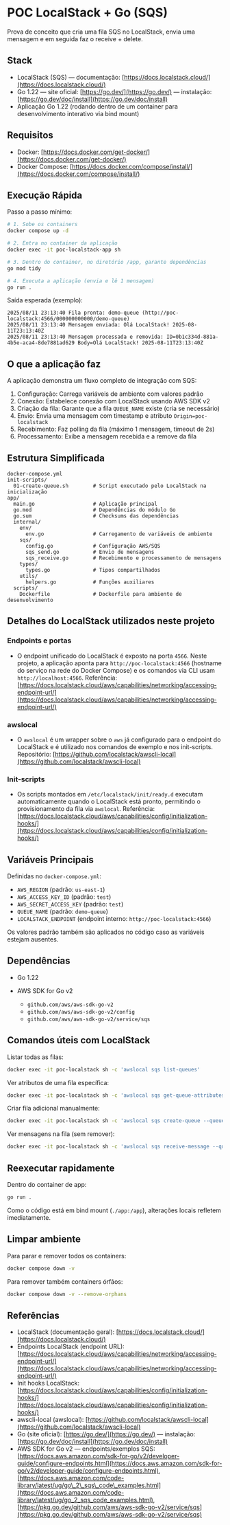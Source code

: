 # POC LocalStack + Go (SQS)

Prova de conceito que cria uma fila SQS no LocalStack, envia uma mensagem e em seguida faz o receive + delete.

## Stack

* LocalStack (SQS) — documentação: [https://docs.localstack.cloud/](https://docs.localstack.cloud/)
* Go 1.22 — site oficial: [https://go.dev/](https://go.dev/) — instalação: [https://go.dev/doc/install](https://go.dev/doc/install)
* Aplicação Go 1.22 (rodando dentro de um container para desenvolvimento interativo via bind mount)

## Requisitos

* Docker: [https://docs.docker.com/get-docker/](https://docs.docker.com/get-docker/)
* Docker Compose: [https://docs.docker.com/compose/install/](https://docs.docker.com/compose/install/)

## Execução Rápida

Passo a passo mínimo:

```bash
# 1. Sobe os containers
docker compose up -d

# 2. Entra no container da aplicação
docker exec -it poc-localstack-app sh

# 3. Dentro do container, no diretório /app, garante dependências
go mod tidy

# 4. Executa a aplicação (envia e lê 1 mensagem)
go run .
```

Saída esperada (exemplo):

```text
2025/08/11 23:13:40 Fila pronta: demo-queue (http://poc-localstack:4566/000000000000/demo-queue)
2025/08/11 23:13:40 Mensagem enviada: Olá LocalStack! 2025-08-11T23:13:40Z
2025/08/11 23:13:40 Mensagem processada e removida: ID=0b1c334d-881a-4b5e-aca4-8de7881ad629 Body=Olá LocalStack! 2025-08-11T23:13:40Z
```

## O que a aplicação faz

A aplicação demonstra um fluxo completo de integração com SQS:

1. Configuração: Carrega variáveis de ambiente com valores padrão
2. Conexão: Estabelece conexão com LocalStack usando AWS SDK v2
3. Criação da fila: Garante que a fila `QUEUE_NAME` existe (cria se necessário)
4. Envio: Envia uma mensagem com timestamp e atributo `Origin=poc-localstack`
5. Recebimento: Faz polling da fila (máximo 1 mensagem, timeout de 2s)
6. Processamento: Exibe a mensagem recebida e a remove da fila


## Estrutura Simplificada

```text
docker-compose.yml
init-scripts/
  01-create-queue.sh        # Script executado pelo LocalStack na inicialização
app/
  main.go                   # Aplicação principal
  go.mod                    # Dependências do módulo Go
  go.sum                    # Checksums das dependências
  internal/
    env/
      env.go                # Carregamento de variáveis de ambiente
    sqs/
      config.go             # Configuração AWS/SQS
      sqs_send.go           # Envio de mensagens
      sqs_receive.go        # Recebimento e processamento de mensagens
    types/
      types.go              # Tipos compartilhados
    utils/
      helpers.go            # Funções auxiliares
  scripts/
    Dockerfile              # Dockerfile para ambiente de desenvolvimento
```

## Detalhes do LocalStack utilizados neste projeto

### Endpoints e portas

* O endpoint unificado do LocalStack é exposto na porta `4566`.
  Neste projeto, a aplicação aponta para `http://poc-localstack:4566` (hostname do serviço na rede do Docker Compose) e os comandos via CLI usam `http://localhost:4566`.
  Referência: [https://docs.localstack.cloud/aws/capabilities/networking/accessing-endpoint-url/](https://docs.localstack.cloud/aws/capabilities/networking/accessing-endpoint-url/)

### awslocal

* O `awslocal` é um wrapper sobre o `aws` já configurado para o endpoint do LocalStack e é utilizado nos comandos de exemplo e nos init-scripts.
  Repositório: [https://github.com/localstack/awscli-local](https://github.com/localstack/awscli-local)

### Init-scripts

* Os scripts montados em `/etc/localstack/init/ready.d` executam automaticamente quando o LocalStack está pronto, permitindo o provisionamento da fila via `awslocal`.
  Referência: [https://docs.localstack.cloud/aws/capabilities/config/initialization-hooks/](https://docs.localstack.cloud/aws/capabilities/config/initialization-hooks/)

## Variáveis Principais

Definidas no `docker-compose.yml`:

* `AWS_REGION` (padrão: `us-east-1`)
* `AWS_ACCESS_KEY_ID` (padrão: `test`)
* `AWS_SECRET_ACCESS_KEY` (padrão: `test`)
* `QUEUE_NAME` (padrão: `demo-queue`)
* `LOCALSTACK_ENDPOINT` (endpoint interno: `http://poc-localstack:4566`)

Os valores padrão também são aplicados no código caso as variáveis estejam ausentes.

## Dependências

* Go 1.22
* AWS SDK for Go v2

  * `github.com/aws/aws-sdk-go-v2`
  * `github.com/aws/aws-sdk-go-v2/config`
  * `github.com/aws/aws-sdk-go-v2/service/sqs`

## Comandos úteis com LocalStack

Listar todas as filas:

```bash
docker exec -it poc-localstack sh -c 'awslocal sqs list-queues'
```

Ver atributos de uma fila específica:

```bash
docker exec -it poc-localstack sh -c 'awslocal sqs get-queue-attributes --queue-url http://localhost:4566/000000000000/demo-queue --attribute-names All'
```

Criar fila adicional manualmente:

```bash
docker exec -it poc-localstack sh -c 'awslocal sqs create-queue --queue-name outra-fila'
```

Ver mensagens na fila (sem remover):

```bash
docker exec -it poc-localstack sh -c 'awslocal sqs receive-message --queue-url http://localhost:4566/000000000000/demo-queue'
```

## Reexecutar rapidamente

Dentro do container de app:

```bash
go run .
```

Como o código está em bind mount (`./app:/app`), alterações locais refletem imediatamente.

## Limpar ambiente

Para parar e remover todos os containers:

```bash
docker compose down -v
```

Para remover também containers órfãos:

```bash
docker compose down -v --remove-orphans
```

## Referências

* LocalStack (documentação geral): [https://docs.localstack.cloud/](https://docs.localstack.cloud/)
* Endpoints LocalStack (endpoint URL): [https://docs.localstack.cloud/aws/capabilities/networking/accessing-endpoint-url/](https://docs.localstack.cloud/aws/capabilities/networking/accessing-endpoint-url/)
* Init hooks LocalStack: [https://docs.localstack.cloud/aws/capabilities/config/initialization-hooks/](https://docs.localstack.cloud/aws/capabilities/config/initialization-hooks/)
* awscli-local (awslocal): [https://github.com/localstack/awscli-local](https://github.com/localstack/awscli-local)
* Go (site oficial): [https://go.dev/](https://go.dev/) — instalação: [https://go.dev/doc/install](https://go.dev/doc/install)
* AWS SDK for Go v2 — endpoints/exemplos SQS:
  [https://docs.aws.amazon.com/sdk-for-go/v2/developer-guide/configure-endpoints.html](https://docs.aws.amazon.com/sdk-for-go/v2/developer-guide/configure-endpoints.html),
  [https://docs.aws.amazon.com/code-library/latest/ug/go\_2\_sqs\_code\_examples.html](https://docs.aws.amazon.com/code-library/latest/ug/go_2_sqs_code_examples.html),
  [https://pkg.go.dev/github.com/aws/aws-sdk-go-v2/service/sqs](https://pkg.go.dev/github.com/aws/aws-sdk-go-v2/service/sqs)
